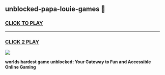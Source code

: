 
## unblocked-papa-louie-games 👋
<h3>
<a href="https://premium.freeplayer.one?title=unblocked-papa-louie-games&ref=14F">CLICK TO PLAY</a></h3>
<hr>

<h3>
<a href="https://premium.freeplayer.one?title=unblocked-papa-louie-games&ref=14F">CLICK 2 PLAY</a>
  
</h3>

<a href="https://premium.freeplayer.one?title=unblocked-papa-louie-games&ref=12F/"><img src="https://clearcache.store/games.png"></a>


**worlds hardest game unblocked: Your Gateway to Fun and Accessible Online Gaming**
